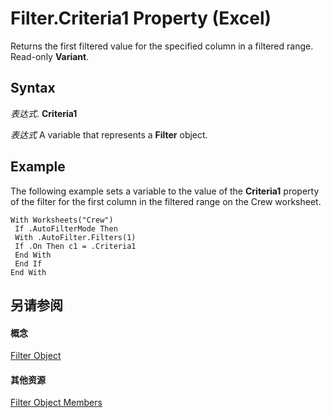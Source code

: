 
# Filter.Criteria1 Property (Excel)

Returns the first filtered value for the specified column in a filtered range. Read-only  **Variant**.


## Syntax

 _表达式_. **Criteria1**

 _表达式_ A variable that represents a **Filter** object.


## Example

The following example sets a variable to the value of the  **Criteria1** property of the filter for the first column in the filtered range on the Crew worksheet.


```
With Worksheets("Crew") 
 If .AutoFilterMode Then 
 With .AutoFilter.Filters(1) 
 If .On Then c1 = .Criteria1 
 End With 
 End If 
End With
```


## 另请参阅


#### 概念


[Filter Object](950023f9-a984-01fa-aa77-947cbbff0433.md)
#### 其他资源


[Filter Object Members](http://msdn.microsoft.com/library/b0b547af-04f2-6fff-1026-3850c369099a%28Office.15%29.aspx)
